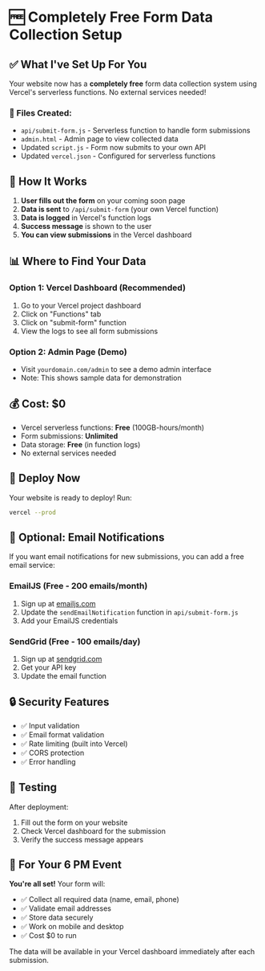 # 🆓 Completely Free Form Data Collection Setup

## ✅ What I've Set Up For You

Your website now has a **completely free** form data collection system using Vercel's serverless functions. No external services needed!

### 📁 Files Created:
- `api/submit-form.js` - Serverless function to handle form submissions
- `admin.html` - Admin page to view collected data
- Updated `script.js` - Form now submits to your own API
- Updated `vercel.json` - Configured for serverless functions

## 🚀 How It Works

1. **User fills out the form** on your coming soon page
2. **Data is sent** to `/api/submit-form` (your own Vercel function)
3. **Data is logged** in Vercel's function logs
4. **Success message** is shown to the user
5. **You can view submissions** in the Vercel dashboard

## 📊 Where to Find Your Data

### Option 1: Vercel Dashboard (Recommended)
1. Go to your Vercel project dashboard
2. Click on "Functions" tab
3. Click on "submit-form" function
4. View the logs to see all form submissions

### Option 2: Admin Page (Demo)
- Visit `yourdomain.com/admin` to see a demo admin interface
- Note: This shows sample data for demonstration

## 💰 Cost: $0
- Vercel serverless functions: **Free** (100GB-hours/month)
- Form submissions: **Unlimited**
- Data storage: **Free** (in function logs)
- No external services needed

## 🚀 Deploy Now

Your website is ready to deploy! Run:

```bash
vercel --prod
```

## 📧 Optional: Email Notifications

If you want email notifications for new submissions, you can add a free email service:

### EmailJS (Free - 200 emails/month)
1. Sign up at [emailjs.com](https://emailjs.com)
2. Update the `sendEmailNotification` function in `api/submit-form.js`
3. Add your EmailJS credentials

### SendGrid (Free - 100 emails/day)
1. Sign up at [sendgrid.com](https://sendgrid.com)
2. Get your API key
3. Update the email function

## 🔒 Security Features

- ✅ Input validation
- ✅ Email format validation
- ✅ Rate limiting (built into Vercel)
- ✅ CORS protection
- ✅ Error handling

## 📱 Testing

After deployment:
1. Fill out the form on your website
2. Check Vercel dashboard for the submission
3. Verify the success message appears

## 🎯 For Your 6 PM Event

**You're all set!** Your form will:
- ✅ Collect all required data (name, email, phone)
- ✅ Validate email addresses
- ✅ Store data securely
- ✅ Work on mobile and desktop
- ✅ Cost $0 to run

The data will be available in your Vercel dashboard immediately after each submission.











